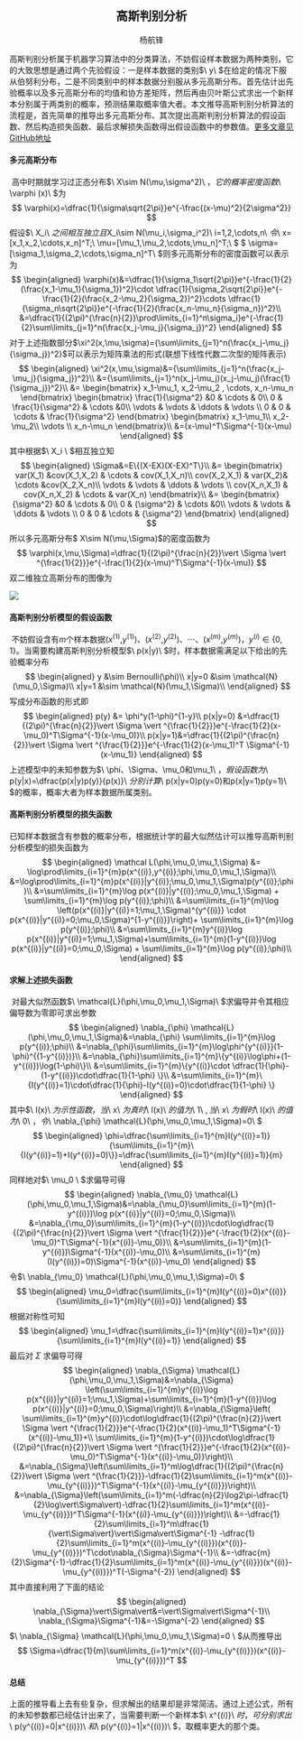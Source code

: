 ## <center>高斯判别分析</center>

<center>杨航锋</center>

​	高斯判别分析属于机器学习算法中的分类算法，不妨假设样本数据为两种类别，它的大致思想是通过两个先验假设：一是样本数据的类别$\ y\ $在给定的情况下服从伯努利分布，二是不同类别中的样本数据分别服从多元高斯分布。首先估计出先验概率以及多元高斯分布的均值和协方差矩阵，然后再由贝叶斯公式求出一个新样本分别属于两类别的概率，预测结果取概率值大者。本文推导高斯判别分析算法的流程是，首先简单的推导出多元高斯分布、其次提出高斯判别分析算法的假设函数、然后构造损失函数、最后求解损失函数得出假设函数中的参数值。[更多文章见GitHub地址](https://link.zhihu.com/?target=https%3A//github.com/Fenghuapiao/ML-NOTE)

#### 多元高斯分布

​	高中时期就学习过正态分布$\ X\sim N(\mu,\sigma^2)\ $，它的概率密度函数$\ \varphi (x)\ $为
$$
\varphi(x)=\dfrac{1}{\sigma\sqrt{2\pi}}e^{-\frac{(x-\mu)^2}{2\sigma^2}}
$$
假设$\ X_i\ $之间相互独立且$X_i\sim N(\mu_i,\sigma_i^2)\ i=1,2,\cdots,n\ $令$\ x=[x_1,x_2,\cdots,x_n]^T;\ \mu=[\mu_1,\mu_2,\cdots,\mu_n]^T;\ $ $ \sigma=[\sigma_1,\sigma_2,\cdots,\sigma_n]^T\ $则多元高斯分布的密度函数可以表示为
$$
\begin{aligned}
\varphi(x)&=\dfrac{1}{\sigma_1\sqrt{2\pi}}e^{-\frac{1}{2}(\frac{x_1-\mu_1}{\sigma_1})^2}\cdot
\dfrac{1}{\sigma_2\sqrt{2\pi}}e^{-\frac{1}{2}(\frac{x_2-\mu_2}{\sigma_2})^2}\cdots
\dfrac{1}{\sigma_n\sqrt{2\pi}}e^{-\frac{1}{2}(\frac{x_n-\mu_n}{\sigma_n})^2}\\
&=\dfrac{1}{(2\pi)^{\frac{n}{2}}\prod\limits_{i=1}^n\sigma_i}e^{-\frac{1}{2}\sum\limits_{j=1}^n(\frac{x_j-\mu_j}{\sigma_j})^2}
\end{aligned}
$$
对于上述指数部分$\xi^2(x,\mu,\sigma)={\sum\limits_{j=1}^n(\frac{x_j-\mu_j}{\sigma_j})^2}$可以表示为矩阵乘法的形式(联想下线性代数二次型的矩阵表示)
$$
\begin{aligned}
\xi^2(x,\mu,\sigma)&={\sum\limits_{j=1}^n(\frac{x_j-\mu_j}{\sigma_j})^2}\\
&={\sum\limits_{j=1}^n(x_j-\mu_j)(x_j-\mu_j)(\frac{1}{\sigma_j})^2}\\
&=
\begin{bmatrix}
    x_1-\mu_1,  x_2-\mu_2 , \cdots, x_n-\mu_n
 \end{bmatrix}
 \begin{bmatrix}
    \frac{1}{\sigma^2} &0 & \cdots & 0\\
    0 & \frac{1}{\sigma^2} & \cdots &0\\
    \vdots & \vdots & \ddots & \vdots \\
    0 & 0 & \cdots & \frac{1}{\sigma^2}
 \end{bmatrix}
 \begin{bmatrix}
    x_1-\mu_1\\ x_2-\mu_2\\ \vdots \\ x_n-\mu_n
 \end{bmatrix}\\
 &=(x-\mu)^T\Sigma^{-1}(x-\mu)
\end{aligned}
$$
其中根据$\ X_i \ $相互独立知
$$
\begin{aligned}
\Sigma&=E\{(X-EX)(X-EX)^T\}\\
&=
\begin{bmatrix}
    var(X_1) &cov(X_1,X_2) & \cdots & cov(X_1,X_n)\\
    cov(X_2,X_1) & var(X_2)& \cdots &cov(X_2,X_n)\\
    \vdots & \vdots & \ddots & \vdots \\
    cov(X_n,X_1) & cov(X_n,X_2) & \cdots & var(X_n)
 \end{bmatrix}\\
 &=
  \begin{bmatrix}
    {\sigma^2} &0 & \cdots & 0\\
    0 & {\sigma^2} & \cdots &0\\
    \vdots & \vdots & \ddots & \vdots \\
    0 & 0 & \cdots & {\sigma^2}
 \end{bmatrix}
\end{aligned}
$$
所以多元高斯分布$ X\sim N(\mu,\Sigma)$的密度函数为
$$
\varphi(x,\mu,\Sigma)=\dfrac{1}{(2\pi)^{\frac{n}{2}}\vert \Sigma \vert ^{\frac{1}{2}}}e^{-\frac{1}{2}(x-\mu)^T\Sigma^{-1}(x-\mu)}
$$
双二维独立高斯分布的图像为

![](C:\Users\yhf\Desktop\ML-NOTE\picture\双二维高斯分布.png)

#### 高斯判别分析模型的假设函数

​	不妨假设含有$m$个样本数据($x^{(1)}$,$y^{(1)}$)、($x^{(2)}$,$y^{(2)}$)、$\cdots$、($x^{(m)}$,$y^{(m)}$)，$y^{(i)} \in \{0,1\}$。当需要构建高斯判别分析模型$\ p(x|y)\ $时，样本数据需满足以下给出的先验概率分布
$$
\begin{aligned}
y &\sim Bernoulli(\phi)\\
x|y=0 &\sim \mathcal{N}(\mu_0,\Sigma)\\
x|y=1 &\sim \mathcal{N}(\mu_1,\Sigma)\\
\end{aligned}
$$
写成分布函数的形式即
$$
\begin{aligned}
p(y) &= \phi^y(1-\phi)^{1-y}\\
p(x|y=0) &=\dfrac{1}{(2\pi)^{\frac{n}{2}}\vert \Sigma \vert ^{\frac{1}{2}}}e^{-\frac{1}{2}(x-\mu_0)^T\Sigma^{-1}(x-\mu_0)}\\
p(x|y=1)&=\dfrac{1}{(2\pi)^{\frac{n}{2}}\vert \Sigma \vert ^{\frac{1}{2}}}e^{-\frac{1}{2}(x-\mu_1)^T \Sigma^{-1}(x-\mu_1)}
\end{aligned}
$$
上述模型中的未知参数为$\ \phi、\Sigma、\mu_0和\mu_1\ $，假设函数为$\ p(y|x)=\dfrac{p(x|y)p(y)}{p(x)}\ $分别计算$\ p(x|y=0)p(y=0)和p(x|y=1)p(y=1)\ $的概率，概率大者为样本数据所属类别。

#### 高斯判别分析模型的损失函数

​	已知样本数据含有参数的概率分布，根据统计学的最大似然估计可以推导高斯判别分析模型的损失函数为
$$
\begin{aligned}
\mathcal L(\phi,\mu_0,\mu_1,\Sigma) &= \log\prod\limits_{i=1}^{m}p(x^{(i)},y^{(i)};\phi,\mu_0,\mu_1,\Sigma)\\
&=\log\prod\limits_{i=1}^{m}p(x^{(i)}|y^{(i)};\mu_0,\mu_1,\Sigma)p(y^{(i)};\phi)\\
&=\sum\limits_{i=1}^{m}\log p(x^{(i)}|y^{(i)};\mu_0,\mu_1,\Sigma) + \sum\limits_{i=1}^{m}\log p(y^{(i)};\phi)\\
&=\sum\limits_{i=1}^{m}\log \left(p(x^{(i)}|y^{(i)}=1;\mu_1,\Sigma)^{y^{(i)}} \cdot p(x^{(i)}|y^{(i)}=0;\mu_0,\Sigma)^{1-y^{(i)}}\right)+ \sum\limits_{i=1}^{m}\log p(y^{(i)};\phi)\\
&=\sum\limits_{i=1}^{m}y^{(i)}\log p(x^{(i)}|y^{(i)}=1;\mu_1,\Sigma)+\sum\limits_{i=1}^{m}(1-y^{(i)})\log p(x^{(i)}|y^{(i)}=0;\mu_0,\Sigma) + \sum\limits_{i=1}^{m}\log p(y^{(i)};\phi)\\
\end{aligned}
$$

#### 求解上述损失函数

​	对最大似然函数$\ \mathcal{L}(\phi,\mu_0,\mu_1,\Sigma)\ $求偏导并令其相应偏导数为零即可求出参数
$$
\begin{aligned}
\nabla_{\phi} \mathcal{L}(\phi,\mu_0,\mu_1,\Sigma)&=\nabla_{\phi} \sum\limits_{i=1}^{m}\log p(y^{(i)};\phi)\\
&=\nabla_{\phi}\sum\limits_{i=1}^{m}\log\phi^{y^{(i)}}(1-\phi)^{(1-y^{(i)})}\\
&=\nabla_{\phi}\sum\limits_{i=1}^{m}\{y^{(i)}\log\phi+(1-y^{(i)})\log(1-\phi)\}\\
&=\sum\limits_{i=1}^{m}\{y^{(i)}\cdot \dfrac{1}{\phi}-(1-y^{(i)})\cdot\dfrac{1}{1-\phi} \}\\
&=\sum\limits_{i=1}^{m}\{I(y^{(i)}=1)\cdot\dfrac{1}{\phi}-I(y^{(i)}=0)\cdot\dfrac{1}{1-\phi} \}
\end{aligned}
$$
其中$\ I(x)\ $为示性函数，当$\ x\ $为真时$\ I(x)\ $的值为$\ 1\ $,当$\ x\ $为假时$\ I(x)\ $的值为$\ 0\ $，令$\ \nabla_{\phi} \mathcal{L}(\phi,\mu_0,\mu_1,\Sigma)=0\ $
$$
\begin{aligned}
\phi=\dfrac{\sum\limits_{i=1}^{m}I(y^{(i)}=1)}{\sum\limits_{i=1}^{m}\{I(y^{(i)}=1)+I(y^{(i)}=0)\}}=\dfrac{\sum\limits_{i=1}^{m}I(y^{(i)}=1)}{m}
\end{aligned}
$$
同样地对$\ \mu_0 \ $求偏导可得
$$
\begin{aligned}
\nabla_{\mu_0} \mathcal{L}(\phi,\mu_0,\mu_1,\Sigma)&=\nabla_{\mu_0}\sum\limits_{i=1}^{m}(1-y^{(i)})\log p(x^{(i)}|y^{(i)}=0;\mu_0,\Sigma)\\
&=\nabla_{\mu_0}\sum\limits_{i=1}^{m}(1-y^{(i)})\cdot\log\dfrac{1}{(2\pi)^{\frac{n}{2}}\vert \Sigma \vert ^{\frac{1}{2}}}e^{-\frac{1}{2}(x^{(i)}-\mu_0)^T\Sigma^{-1}(x^{(i)}-\mu_0)}\\
&=\sum\limits_{i=1}^{m}(1-y^{(i)})\Sigma^{-1}(x^{(i)}-\mu_0)\\
&=\sum\limits_{i=1}^{m}(I(y^{(i)})=0)\Sigma^{-1}(x^{(i)}-\mu_0)
\end{aligned}
$$
令$\ \nabla_{\mu_0} \mathcal{L}(\phi,\mu_0,\mu_1,\Sigma)=0\ $
$$
\begin{aligned}
\mu_0=\dfrac{\sum\limits_{i=1}^{m}I(y^{(i)}=0)x^{(i)}}{\sum\limits_{i=1}^{m}I(y^{(i)}=0)}
\end{aligned}
$$
根据对称性可知
$$
\begin{aligned}
\mu_1=\dfrac{\sum\limits_{i=1}^{m}I(y^{(i)}=1)x^{(i)}}{\sum\limits_{i=1}^{m}I(y^{(i)}=1)}
\end{aligned}
$$
最后对$\ \Sigma\ ​$求偏导可得
$$
\begin{aligned}
\nabla_{\Sigma} \mathcal{L}(\phi,\mu_0,\mu_1,\Sigma)&=\nabla_{\Sigma} \left(\sum\limits_{i=1}^{m}y^{(i)}\log p(x^{(i)}|y^{(i)}=1;\mu_1,\Sigma)+\sum\limits_{i=1}^{m}(1-y^{(i)})\log p(x^{(i)}|y^{(i)}=0;\mu_0,\Sigma)\right)\\
&=\nabla_{\Sigma}\left( \sum\limits_{i=1}^{m}y^{(i)}\cdot\log\dfrac{1}{(2\pi)^{\frac{n}{2}}\vert \Sigma \vert ^{\frac{1}{2}}}e^{-\frac{1}{2}(x^{(i)}-\mu_1)^T\Sigma^{-1}(x^{(i)}-\mu_1)}+\\
\sum\limits_{i=1}^{m}(1-y^{(i)})\cdot\log\dfrac{1}{(2\pi)^{\frac{n}{2}}\vert \Sigma \vert ^{\frac{1}{2}}}e^{-\frac{1}{2}(x^{(i)}-\mu_0)^T\Sigma^{-1}(x^{(i)}-\mu_0)}\right)\\
&=\nabla_{\Sigma}\left(\sum\limits_{i=1}^m\log\dfrac{1}{(2\pi)^{\frac{n}{2}}\vert \Sigma \vert ^{\frac{1}{2}}}-\dfrac{1}{2}\sum\limits_{i=1}^m(x^{(i)}-\mu_{y^{(i)}})^T\Sigma^{-1}(x^{(i)}-\mu_{y^{(i)}})\right)\\
&=\nabla_{\Sigma}\left(\sum\limits_{i=1}^m(-\dfrac{n}{2}\log2\pi-\dfrac{1}{2}\log\vert\Sigma\vert)-\dfrac{1}{2}\sum\limits_{i=1}^m(x^{(i)}-\mu_{y^{(i)}})^T\Sigma^{-1}(x^{(i)}-\mu_{y^{(i)}})\right)\\
&=-\dfrac{1}{2}\sum\limits_{i=1}^m\dfrac{1}{\vert\Sigma\vert}\vert\Sigma\vert\Sigma^{-1}
-\dfrac{1}{2}\sum\limits_{i=1}^m(x^{(i)}-\mu_{y^{(i)}})(x^{(i)}-\mu_{y^{(i)}})^T\cdot\nabla_{\Sigma}\Sigma^{-1}\\
&=-\dfrac{m}{2}\Sigma^{-1}-\dfrac{1}{2}\sum\limits_{i=1}^m(x^{(i)}-\mu_{y^{(i)}})(x^{(i)}-\mu_{y^{(i)}})^T(-\Sigma^{-2})
\end{aligned}
$$
其中直接利用了下面的结论
$$
\begin{aligned}
\nabla_{\Sigma}\vert\Sigma\vert&=\vert\Sigma\vert\Sigma^{-1}\\
\nabla_{\Sigma}\Sigma^{-1}&=-\Sigma^{-2}
\end{aligned}
$$
$\ \nabla_{\Sigma} \mathcal{L}(\phi,\mu_0,\mu_1,\Sigma)=0 \ $从而推导出
$$
\Sigma=\dfrac{1}{m}\sum\limits_{i=1}^m(x^{(i)}-\mu_{y^{(i)}})(x^{(i)}-\mu_{y^{(i)}})^T
$$

#### 总结

​	上面的推导看上去有些复杂，但求解出的结果却是非常简洁。通过上述公式，所有的未知参数都已经估计出来了，当需要判断一个新样本$\ x^{(i)}\ $时，可分别求出$\ p(y^{(i)}=0|x^{(i)})\ $和$\ p(y^{(i)}=1|x^{(i)})\ $，取概率更大的那个类。 
